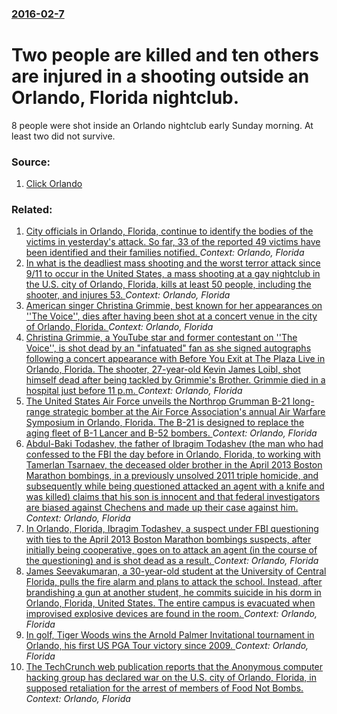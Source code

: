 ### [2016-02-7](/news/2016/02/7/index.md)

# Two people are killed and ten others are injured in a shooting outside an Orlando, Florida nightclub. 

8 people were shot inside an Orlando nightclub early Sunday morning. At least two did not survive. 


### Source:

1. [Click Orlando](http://www.clickorlando.com/news/8-shot-2-confirmed-dead-at-orlando-nightclub)

### Related:

1. [City officials in Orlando, Florida, continue to identify the bodies of the victims in yesterday's attack. So far, 33 of the reported 49 victims have been identified and their families notified. ](/news/2016/06/13/city-officials-in-orlando-florida-continue-to-identify-the-bodies-of-the-victims-in-yesterday-s-attack-so-far-33-of-the-reported-49-vict.md) _Context: Orlando, Florida_
2. [In what is the deadliest mass shooting and the worst terror attack since 9/11 to occur in the United States, a mass shooting at a gay nightclub in the U.S. city of Orlando, Florida, kills at least 50 people, including the shooter, and injures 53. ](/news/2016/06/12/in-what-is-the-deadliest-mass-shooting-and-the-worst-terror-attack-since-9-11-to-occur-in-the-united-states-a-mass-shooting-at-a-gay-nightc.md) _Context: Orlando, Florida_
3. [American singer Christina Grimmie, best known for her appearances on ''The Voice'', dies after having been shot at a concert venue in the city of Orlando, Florida. ](/news/2016/06/11/american-singer-christina-grimmie-best-known-for-her-appearances-on-the-voice-dies-after-having-been-shot-at-a-concert-venue-in-the-ci.md) _Context: Orlando, Florida_
4. [Christina Grimmie, a YouTube star and former contestant on ''The Voice'', is shot dead by an "infatuated" fan as she signed autographs following a concert appearance with Before You Exit at The Plaza Live in Orlando, Florida. The shooter, 27-year-old Kevin James Loibl, shot himself dead after being tackled by Grimmie's Brother. Grimmie died in a hospital just before 11 p.m. ](/news/2016/06/10/christina-grimmie-a-youtube-star-and-former-contestant-on-the-voice-is-shot-dead-by-an-infatuated-fan-as-she-signed-autographs-follo.md) _Context: Orlando, Florida_
5. [The United States Air Force unveils the Northrop Grumman B-21 long-range strategic bomber at the Air Force Association's annual Air Warfare Symposium in Orlando, Florida. The B-21 is designed to replace the aging fleet of B-1 Lancer and B-52 bombers. ](/news/2016/02/26/the-united-states-air-force-unveils-the-northrop-grumman-b-21-long-range-strategic-bomber-at-the-air-force-associationas-annual-air-warfar.md) _Context: Orlando, Florida_
6. [Abdul-Baki Todashev, the father of Ibragim Todashev (the man who had confessed to the FBI the day before in Orlando, Florida, to working with Tamerlan Tsarnaev, the deceased older brother in the April 2013 Boston Marathon bombings, in a previously unsolved 2011 triple homicide, and subsequently while being questioned attacked an agent with a knife and was killed) claims that his son is innocent and that federal investigators are biased against Chechens and made up their case against him. ](/news/2013/05/23/abdul-baki-todashev-the-father-of-ibragim-todashev-the-man-who-had-confessed-to-the-fbi-the-day-before-in-orlando-florida-to-working-wit.md) _Context: Orlando, Florida_
7. [In Orlando, Florida, Ibragim Todashev, a suspect under FBI questioning with ties to the April 2013 Boston Marathon bombings suspects, after initially being cooperative, goes on to attack an agent (in the course of the questioning) and is shot dead as a result. ](/news/2013/05/22/in-orlando-florida-ibragim-todashev-a-suspect-under-fbi-questioning-with-ties-to-the-april-2013-boston-marathon-bombings-suspects-after.md) _Context: Orlando, Florida_
8. [James Seevakumaran, a 30-year-old student at the University of Central Florida, pulls the fire alarm and plans to attack the school. Instead, after brandishing a gun at another student, he commits suicide in his dorm in Orlando, Florida, United States. The entire campus is evacuated when improvised explosive devices are found in the room. ](/news/2013/03/18/james-seevakumaran-a-30-year-old-student-at-the-university-of-central-florida-pulls-the-fire-alarm-and-plans-to-attack-the-school-instead.md) _Context: Orlando, Florida_
9. [In golf, Tiger Woods wins the Arnold Palmer Invitational tournament in Orlando, his first US PGA Tour victory since 2009. ](/news/2012/03/25/in-golf-tiger-woods-wins-the-arnold-palmer-invitational-tournament-in-orlando-his-first-us-pga-tour-victory-since-2009.md) _Context: Orlando, Florida_
10. [The TechCrunch web publication reports that the Anonymous computer hacking group has declared war on the U.S. city of Orlando, Florida, in supposed retaliation for the arrest of members of Food Not Bombs. ](/news/2011/06/28/the-techcrunch-web-publication-reports-that-the-anonymous-computer-hacking-group-has-declared-war-on-the-u-s-city-of-orlando-florida-in-s.md) _Context: Orlando, Florida_
